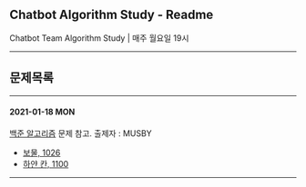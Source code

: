 ## Chatbot Algorithm Study - Readme
Chatbot Team Algorithm Study
| 매주 월요일 19시

---------------------------------

## 문제목록

---------------------------------

#### 2021-01-18 MON

[백준 알고리즘](https://www.acmicpc.net/problemset) 문제 참고.   출제자 : MUSBY

- [보물, 1026](https://www.acmicpc.net/problem/1026)
- [하얀 칸, 1100](https://www.acmicpc.net/problem/1100)

---------------------------------
